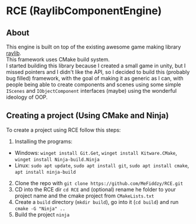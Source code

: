 # RCE (RaylibComponentEngine)
## About
This engine is built on top of the existing awesome game making library [raylib](https://www.raylib.com/). <br>
This framework uses CMake build system. <br>
I started building this library because I created a small game in unity, but I missed pointers and I didn't like the API, so I decided to build this (probably bug filled) framework, with the goal of making it as generic as I can, with people being able to create components and scenes using some simple `IScenes` and `IObjectComponent` interfaces (maybe) using the wonderful ideology of OOP.
## Creating a project (Using CMake and Ninja)
To create a project using RCE follow this steps:
1. Installing the programs:
  - Windows: `winget install Git.Get`, `winget install Kitware.CMake`, `winget install Ninja-build.Ninja`
  - Linux: `sudo apt update`, `sudo apt install git`, `sudo apt install cmake`, `apt install ninja-build`
2. Clone the repo with `git clone https://github.com/MeFiddzy/RCE.git`  
3. CD into the RCE dir `cd RCE` and (optional) rename he folder to your project name and the cmake project from `CMakeLists.txt`
4. Create a `build` directory (`mkdir build`), go into it (`cd build`) and run `cmake -G "Ninja" ..` 
5. Build the project `ninja`

